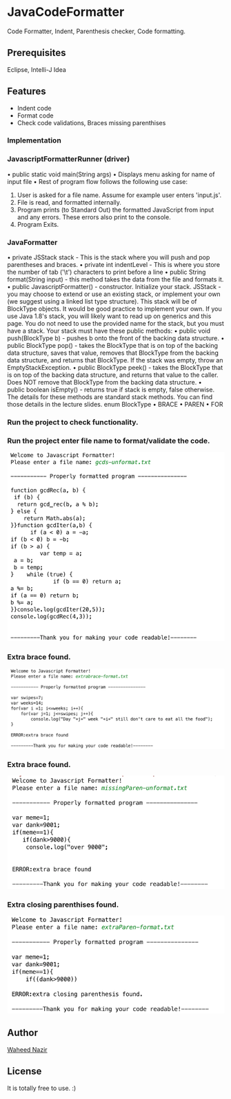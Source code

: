 # JavaCodeFormatter
Code Formatter, Indent, Parenthesis checker, Code formatting.  

## Prerequisites
Eclipse, Intelli-J Idea

## Features
- Indent code
- Format code
- Check code validations, Braces missing parenthises 

### Implementation

### JavascriptFormatterRunner (driver)

•	public static void main(String args)
•	Displays menu asking for name of input file
•	Rest of program flow follows the following use case:
1.	User is asked for a file name. Assume for example user enters 'input.js'.
2.	File is read, and formatted internally.
3.	Program prints (to Standard Out) the formatted JavaScript from input and any errors. These errors also print to the console.
4.	Program Exits.

### JavaFormatter

•	private JSStack stack - This is the stack where you will push and pop parentheses and braces.
•	private int indentLevel - This is where you store the number of tab ('\t') characters to print before a line
•	public String format(String input) - this method takes the data from the file and formats it.
•	public JavascriptFormatter() - constructor. Initialize your stack.
JSStack - you may choose to extend or use an existing stack, or implement your own (we suggest using a linked list type structure). This stack will be of BlockType objects. It would be good practice to implement your own.
If you use Java 1.8's stack, you will likely want to read up on generics and this page. You do not need to use the provided name for the stack, but you must have a stack.
Your stack must have these public methods:
•	public void push(BlockType b) - pushes b onto the front of the backing data structure.
•	public BlockType pop() - takes the BlockType that is on top of the backing data structure, saves that value, removes that BlockType from the backing data structure, and returns that BlockType. If the stack was empty, throw an EmptyStackException.
•	public BlockType peek() - takes the BlockType that is on top of the backing data structure, and returns that value to the caller. Does NOT remove that BlockType from the backing data structure.
•	public boolean isEmpty() - returns true if stack is empty, false otherwise.
The details for these methods are standard stack methods. You can find those details in the lecture slides.
enum BlockType
•	BRACE
•	PAREN
•	FOR

### Run the project to check functionality. 

### Run the project enter file name to format/validate the code.
<img src="./screens/1.png"/>

### Extra brace found.
<img src="./screens/2.png"/>

### Extra brace found.
<img src="./screens/3.png"/>

### Extra closing parenthises found.
<img src="./screens/4.png"/>

## Author
[Waheed Nazir](https://www.linkedin.com/in/waheed-nazir-36521579/ "Waheed Nazir (WaveTechStudio)")

## License
It is totally free to use. :)

